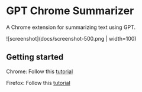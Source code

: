 # GPT Chrome Summarizer

A Chrome extension for summarizing text using GPT.

![screenshot](docs/screenshot-500.png | width=100)

## Getting started

Chrome: Follow this [tutorial](https://webkul.com/blog/how-to-install-the-unpacked-extension-in-chrome/)

Firefox: Follow this [tutorial](https://developer.mozilla.org/en-US/docs/Mozilla/Add-ons/WebExtensions/Your_first_WebExtension#installing)